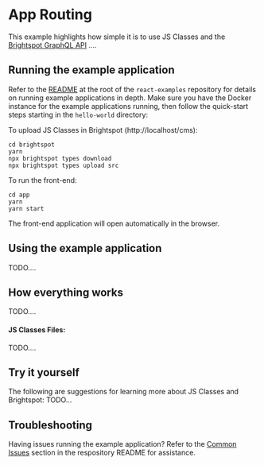 # App Routing

This example highlights how simple it is to use JS Classes and the [Brightspot GraphQL API](https://www.brightspot.com/documentation/brightspot-cms-developer-guide/latest/graphql-api) ....

## Running the example application

Refer to the [README](/README.md) at the root of the `react-examples` repository for details on running example applications in depth. Make sure you have the Docker instance for the example applications running, then follow the quick-start steps starting in the `hello-world` directory:

To upload JS Classes in Brightspot (http://localhost/cms):

```
cd brightspot
yarn
npx brightspot types download
npx brightspot types upload src

```

To run the front-end:

```
cd app
yarn
yarn start
```

The front-end application will open automatically in the browser.

## Using the example application

TODO....

## How everything works

TODO....

#### JS Classes Files:

TODO....

## Try it yourself

The following are suggestions for learning more about JS Classes and Brightspot:
TODO...

## Troubleshooting

Having issues running the example application? Refer to the [Common Issues](/README.md) section in the respository README for assistance.
